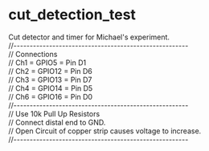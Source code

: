 # cut_detection_test
Cut detector and timer for Michael's experiment.   
//------------------------------------------------------    
// Connections  
// Ch1 = GPIO5  = Pin D1   
// Ch2 = GPIO12 = Pin D6  
// Ch3 = GPIO13 = Pin D7  
// Ch4 = GPIO14 = Pin D5   
// Ch6 = GPIO16 = Pin D0  
//------------------------------------------------------   
// Use 10k Pull Up Resistors   
// Connect distal end to GND.   
// Open Circuit of copper strip causes voltage to increase.   
//------------------------------------------------------  
